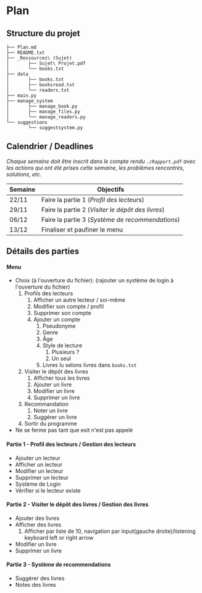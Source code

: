 # Plan

## Structure du projet

```
├── Plan.md
├── README.txt
├── _Ressources\ (Sujet)
│		├── Sujet\ Projet.pdf
│		└── books.txt
├── data
│		├── books.txt
│		├── booksread.txt
│		└── readers.txt
├── main.py
├── manage_system
│		├── manage_book.py
│		├── manage_files.py
│		└── manage_readers.py
└── suggestions
    	└── suggestsystem.py
```

## Calendrier / Deadlines

*Chaque semaine doit être inscrit dans le compte rendu `./Rapport.pdf` avec les actions qui ont été prises cette semaine, les problèmes rencontrés, solutions, etc.*


| Semaine      | Objectifs 										|
|--------------|------------------------------------------------|
| 22/11 | Faire la partie 1 (*Profil des lecteurs*)				|
| 29/11 | Faire la partie 2 (*Visiter le dépôt des livres*)		|
| 06/12 | Faire la partie 3 (*Système de recommendations*)		|
| 13/12 | Finaliser et paufiner	le menu							|


## Détails des parties

#### Menu 

- Choix (à l'ouverture du fichier):
(rajouter un système de login à l'ouverture du fichier)
	1. Profils des lecteurs
		1. Afficher un autre lecteur / soi-même
		2. Modifier son compte / profil
		3. Supprimer son compte
		4. Ajouter un compte
			1. Pseudonyme
			2. Genre
			3. Âge
			4. Style de lecture
				1. Plusieurs ?
				2. Un seul
			5. Livres lu selons livres dans `books.txt`
	2. Visiter le dépôt des livres
		1. Afficher tous les livres
		2. Ajouter un livre
		3. Modifier un livre
		4. Supprimer un livre
	3. Recommandation
		1. Noter un livre
		2. Suggérer un livre
	4. Sortir du programme
- Ne se ferme pas tant que exit n'est pas appelé 


#### Partie 1 - Profil des lecteurs / Gestion des lecteurs

- Ajouter un lecteur
- Afficher un lecteur
- Modifier un lecteur
- Supprimer un lecteur
- Système de Login
- Vérifier si le lecteur existe

#### Partie 2 - Visiter le dépôt des livres / Gestion des livres

- Ajouter des livres
- Afficher des livres
	1. Afficher par liste de 10, navigation par input(gauche droite)/listening keyboard left or right arrow
- Modifier un livre
- Supprimer un livre

#### Partie 3 - Système de recommendations

- Suggérer des livres
- Notes des livres



